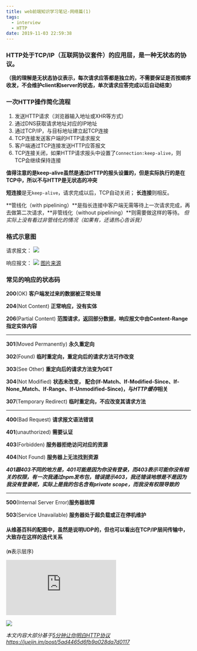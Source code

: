 ```yaml
---
title: web前端知识学习笔记-网络篇(1)
tags:
  - interview
  - HTTP
date: 2019-11-03 22:59:38
---
```

### HTTP处于TCP/IP（互联网协议套件）的应用层，是一种无状态的协议。
**（我的理解是无状态协议表示，每次请求应答都是独立的，不需要保证是否按顺序收发，不会维护client和server的状态，单次请求应答完成以后自动结束）**

### 一次HTTP操作简化流程
1. 发送HTTP请求（浏览器输入地址或XHR等方式）
2. 通过DNS获取请求地址对应的IP地址
3. 通过TCP/IP，与目标地址建立起TCP连接
4. TCP连接发送客户端的HTTP请求报文
5. 客户端通过TCP连接发送HTTP应答报文
6. TCP连接关闭，如果HTTP请求报头中设置了`Connection:keep-alive`，则TCP会继续保持连接

**值得注意的是keep-alive虽然是通过HTTP的报头设置的，但是实际执行的是在TCP中，所以不与HTTP是无状态的冲突**

**短连接**是无`keep-alive`，请求完成以后，TCP自动关闭；
**长连接**则相反。

**管线化（with pipelining）**是指长连接中客户端无需等待上一次请求完成，再去做第二次请求，**非管线化（without pipelining）**则需要做这样的等待。
*但实际上没有看过非管线化的情况（如果有，还请热心告诉我）*

### 格式示意图
请求报文：
![](http-request-format.png)

响应报文：
![](http-response-format.png)
[图片来源](https://juejin.im/post/5ad4465d6fb9a028da7d0117)

### 常见的响应的状态码

**200**(OK) **客户端发过来的数据被正常处理**

**204**(Not Content) **正常响应，没有实体**

**206**(Partial Content) **范围请求，返回部分数据，响应报文中由Content-Range指定实体内容**

-------------------------------------------------------------------

**301**(Moved Permanently) **永久重定向**

**302**(Found) **临时重定向，重定向后的请求方法可作改变**

**303**(See Other) **重定向后的请求方法变为GET**

**304**(Not Modified) **状态未改变， 配合(If-Match、If-Modified-Since、If-None_Match、If-Range、If-Unmodified-Since)，与*HTTP缓存*相关**

**307**(Temporary Redirect) **临时重定向，不应改变其请求方法**

-----------------------------------------------------------
**400**(Bad Request) **请求报文语法错误**

**401**(unauthorized) **需要认证**

**403**(Forbidden) **服务器拒绝访问对应的资源**

**404**(Not Found) **服务器上无法找到资源**

***401跟403不同的地方是，401可能是因为你没有登录，而403表示可能你没有相关的权限，有一次我通过npm发布包，错误提示403，我还错误地想是不是因为我没有登录呢，实际上是我的包名含有private scope，而我没有权限导致的***

------------------------------------------------------------
**500**(Internal Server Error)**服务器故障**

**503**(Service Unavailable) **服务器处于超负载或正在停机维护**

#### 从维基百科的配图中，虽然是说明UDP的，但也可以看出在TCP/IP层间传输中，大致存在这样的迭代关系

(**n**表示层序)

![](https://latex.codecogs.com/png.latex?packet_%7Bn%20-%201%7D%20%3D%20header_%7Bn%20-%201%7D%20&plus;%20packet_%7Bn%7D)

![](UDP_encapsulation.png)

*本文内容大部分基于[5分钟让你明白HTTP协议]()https://juejin.im/post/5ad4465d6fb9a028da7d0117*


